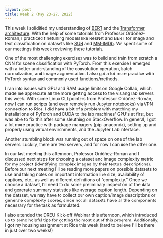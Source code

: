 ```yaml
---
layout: post
title: Week 2 (May 23-27, 2022)
---
```


This week I solidified my understanding of [BERT](https://arxiv.org/abs/1810.04805) 
and the [Transformer architecture](https://arxiv.org/abs/1706.03762). With
the help of some tutorials from Professor Ordóñez-Román, I practiced finetuning
models like ResNet and BERT for image and text classification on
datasets like [SUN](https://vision.princeton.edu/projects/2010/SUN/)
and [MM-IMDb](https://arxiv.org/abs/1702.01992). We spent some of our meetings
this week reviewing these tutorials.

One of the most challenging exercises was to build and train from scratch
a CNN for scene classification with PyTorch. From this exercise I emerged 
with a better understanding of the convolution operation, batch 
normalization, and image augmentation. I also got a lot more practice with
PyTorch syntax and commonly used functions/methods.

I ran into issues with GPU and RAM usage limits on Google Collab, which made me
appreciate all the more getting access to the vislang lab servers this week.
With some Linux CLI pointers from Professor Ordóñez-Román, now I can run scripts 
(and even remotely run Jupyter notebooks) via VPN connection to Rice. 
I did have a bit of a problem with matching my installations
of PyTorch and CUDA to the lab machines' GPU's at first, but was able to fix this
after some sleuthing on StackOverflow. In general, I got a lot more practice
with package managers (pip, anaconda), setting up and properly using virtual
environments, and the Jupyter Lab interface.

Another stumbling block was running out of space on one of the lab servers. 
Luckily, there are two servers, and for now I can use the other one.

In our last meeting this afternoon, Professor Ordóñez-Román and I discussed next
steps for choosing a dataset and image complexity metric for my project (identifying
complex images by their textual descriptions). Before
our next meeting I'll be reading more papers on possible datasets to use and
taking notes on important information like size, availability of captions, etc.,
as well as different definitions of "complexity." Once we choose a dataset, I'll
need to do some preliminary inspection of the data and generate summary statistics like
average caption length. Depending on the dataset, we may have to collect our own
caption/image descriptions or generate complexity scores, since not all datasets
have all the components necessary for the task as formulated.

I also attended the DREU Kick-off Webinar this afternoon, which introduced us to
some helpful tips for getting the most out of this program. Additionally, I got
my housing assignment at Rice this week (hard to believe I'll be there in just over 
two weeks!)